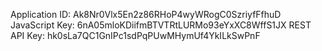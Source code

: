 Application ID: Ak8Nr0Vlx5En2z86RHoP4wyWRogC0SzriyfFfhuD
JavaScript Key: 6nA05mloKDiifmBTVTRtLURMo93eYxXC8WffS1JX
REST API Key: hk0sLa7QC1GnIPc1sdPqPUwMHymUf4YkILkSwPnF